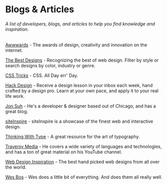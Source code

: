 # Blogs & Articles
###### A list of developers, blogs, and articles to help you find knowledge and inspiration. 

[Awwwards](https://www.awwwards.com/) - The awards of design, creativity and innovation on the internet.

[The Best Designs](https://www.thebestdesigns.com/) - Recognizing the best of web design. Filter by style or search designs by color, industry or genre.

[CSS Tricks](https://css-tricks.com/) - CSS. All Day err' Day.

[Hack Design](https://hackdesign.org/) - Receive a design lesson in your inbox each week, hand crafted by a design pro. Learn at your own pace, and apply it to your real life work.

[Jon Suh](https://jonsuh.com/) - He's a developer & designer based out of Chicago, and has a great blog. 

[siteInspire](https://www.siteinspire.com/) - siteInspire is a showcase of the finest web and interactive design.

[Thinking With Type](http://thinkingwithtype.com/) - A great resource for the art of typography. 

[Traversy Media](http://www.traversymedia.com/) - He covers a wide variety of languages and technologies, and has a ton of great material on his YouTube channel. 

[Web Design Inspiration](http://www.webdesign-inspiration.com/) - The best hand picked web designs from all over the world.

[Wes Bos](http://wesbos.com/) - Wes does a little bit of everything. And does them all really well.
